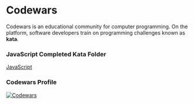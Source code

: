 # Codewars

Codewars is an educational community for computer programming. On the platform, software developers train on programming challenges known as **kata**.

### JavaScript Completed Kata Folder

<a href="https://github.com/truizormeno/codewars/tree/main/Javascript">JavaScript</a>

### Codewars Profile

[![Codewars](https://www.codewars.com/users/tonyruizo/badges/large)](https://www.codewars.com/users/tonyruizo)
